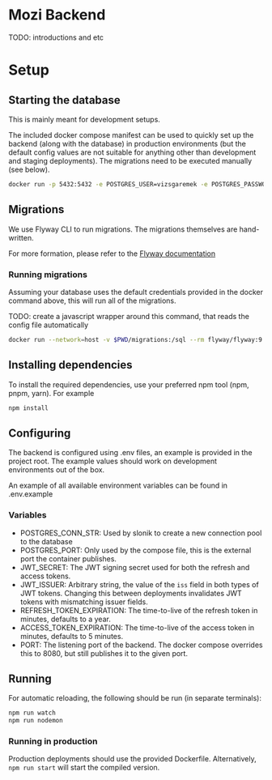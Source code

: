 # Mozi Backend

TODO: introductions and etc

# Setup

## Starting the database

This is mainly meant for development setups.

The included docker compose manifest can be used to quickly set up the backend (along with the database) in production environments (but the default config values are not suitable for anything other than development and staging deployments). The migrations need to be executed manually (see below).

```bash
docker run -p 5432:5432 -e POSTGRES_USER=vizsgaremek -e POSTGRES_PASSWORD=vizsgaremek -d --name postgres postgres:15.1
```

## Migrations

We use Flyway CLI to run migrations. The migrations themselves are hand-written.

For more formation, please refer to the [Flyway documentation](https://flywaydb.org/documentation/concepts/migrations)

### Running migrations

Assuming your database uses the default credentials provided in the docker command above, this will run all of the migrations.

TODO: create a javascript wrapper around this command, that reads the config file automatically

```bash
docker run --network=host -v $PWD/migrations:/sql --rm flyway/flyway:9.8.1 -user=vizsgaremek -password=vizsgaremek -url="jdbc:postgresql://localhost:5432/vizsgaremek" -locations=filesystem:/sql migrate
```

## Installing dependencies

To install the required dependencies, use your preferred npm tool (npm, pnpm, yarn). For example

``` bash
npm install
```

## Configuring 

The backend is configured using .env files, an example is provided in the project root. The example values should work on development environments out of the box.

An example of all available environment variables can be found in .env.example

### Variables

- POSTGRES_CONN_STR: Used by slonik to create a new connection pool to the database
- POSTGRES_PORT: Only used by the compose file, this is the external port the container publishes.
- JWT_SECRET: The JWT signing secret used for both the refresh and access tokens.
- JWT_ISSUER: Arbitrary string, the value of the `iss` field in both types of JWT tokens. Changing this between deployments invalidates JWT tokens with mismatching issuer fields.
- REFRESH_TOKEN_EXPIRATION: The time-to-live of the refresh token in minutes, defaults to a year.
- ACCESS_TOKEN_EXPIRATION: The time-to-live of the access token in minutes, defaults to 5 minutes.
- PORT: The listening port of the backend. The docker compose overrides this to 8080, but still publishes it to the given port.

## Running

For automatic reloading, the following should be run (in separate terminals):

``` bash
npm run watch
npm run nodemon 
```

### Running in production

Production deployments should use the provided Dockerfile. Alternatively, `npm run start` will start the compiled version.
